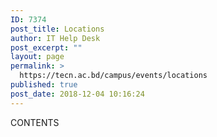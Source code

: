 ```yaml
---
ID: 7374
post_title: Locations
author: IT Help Desk
post_excerpt: ""
layout: page
permalink: >
  https://tecn.ac.bd/campus/events/locations
published: true
post_date: 2018-12-04 10:16:24
---
```

CONTENTS